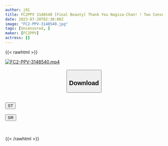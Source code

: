 ```yaml
---
author: j91
title: FC2PPV 3148540 [Final Beauty] Thank You Nagisa-Chan! ! Two Consecutive Shots With Mouth Launch And Raw Vaginal Cum Shot! ! Rolling Alive With Maidcos! ! As A Bonus, You Can’t Release It Until New Year’s Eve! All 5 Ejaculation! !
date: 2023-07-28T02:30:00Z
image: "FC2-PPV-3148540.jpg"
tags: [Uncensored, ]
maker: [FC2PPV]
actress: []
---
```



{{< rawhtml >}}

<div class="video" data-videoid="jYRvxmq4pRCz39P">
    <a href="javascript:;">
        <img src="https://my.j91.asia/posts/FC2-PPV-3148540/FC2-PPV-3148540.jpg" width="WIDTH" height="HEIGHT" alt="FC2-PPV-3148540.mp4" loading="lazy">
    </a>
</div>

<script type="text/javascript" src="https://j91.asia/asset/on-demand-st.js"></script>

<br>
  <link rel="stylesheet" href="https://j91.asia/asset/bs5.css">
  
  <center>
  <button class="btn btn-primary" type="button" data-bs-toggle="collapse" data-bs-target=".multi-collapse" aria-expanded="false" aria-controls="multiCollapseExample1 multiCollapseExample2"><h2>Download</h2></button></center>
</p>
<div class="row">
  <div class="col">
    <div class="collapse multi-collapse" id="multiCollapseExample1">
      <div class="card card-body">
	      	      <br>
<div class="buttons">  
<a href="https://streamtape.to/v/jYRvxmq4pRCz39P"><button class="btn-hover color-3"><i class="fa fa-download"></i> ST</button></a></div>
    </div>
  </div>
</div>
  <div class="col">
    <div class="collapse multi-collapse" id="multiCollapseExample2">
      <div class="card card-body">
	      <br>
<div class="buttons">
    <a href="https://streamruby.com/u5vegnapiiq1.html"><button class="btn-hover color-9"><i class="fa fa-download"></i> SR</button></a></div>
<br><br>
      </div>
    </div>
  </div>
</div>

{{< /rawhtml >}}